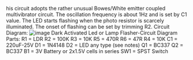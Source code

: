 his circuit adopts the rather unusual Bowes/White emitter coupled multivibrator circuit. The oscillation frequency is about 1Hz and is set by C1 value. The LED starts flashing when the photo resistor is scarcely illuminated. The onset of flashing can be set by trimming R2. 
Circuit Diagram:
![image](https://github.com/user-attachments/assets/b7b4f257-2fda-453c-bf36-4a907c7074ce)
Dark Activated Led or Lamp Flasher-Circuit Diagram
Parts:
    R1 = LDR
    R2 = 100K
    R3 = 10K
    R5 = 470R
    R6 = 47R
    R4 = 10K
    C1 = 220uF-25V
    D1 = 1N4148
    D2 = LED any type (see notes)
    Q1 = BC337
    Q2 = BC337
    B1 = 3V Battery or 2x1.5V cells in series
    SW1 = SPST Switch 
